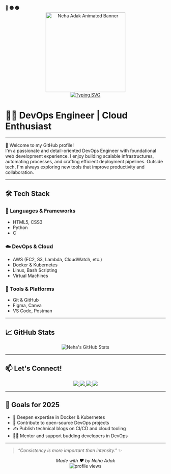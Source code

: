 <div align="left">
  <b><span>🔴 🟡 🟢</span></b>
</div>

<div align="center">
  <img src="https://github.com/Nehaadak/Nehaadak/blob/main/a11cc13c3fe228b54453eac7fc88c76d-ezgif.com-video-to-gif-converter.gif?raw=true" alt="Neha Adak Animated Banner" width="250" />
</div>

<div align="center">
  <a href="https://git.io/typing-svg">
    <img src="https://readme-typing-svg.demolab.com?font=Fira+Code&weight=600&size=24&pause=1000&color=2CF739&width=600&height=55&lines=%24+++++++++%F0%9F%91%8B+Hi+there%2C+I'm+Neha+Adak!+%E2%9C%A8%F0%9F%8C%B8" alt="Typing SVG" />
  </a>
</div>

# 👩‍💻 DevOps Engineer | Cloud Enthusiast

---

🌟 Welcome to my GitHub profile!  
I'm a passionate and detail-oriented DevOps Engineer with foundational web development experience. I enjoy building scalable infrastructures, automating processes, and crafting efficient deployment pipelines. Outside tech, I'm always exploring new tools that improve productivity and collaboration.

---

## 🛠️ Tech Stack

### 🚀 Languages & Frameworks
- HTML5, CSS3  
- Python  
- C  

### ☁️ DevOps & Cloud
- AWS (EC2, S3, Lambda, CloudWatch, etc.)  
- Docker & Kubernetes  
- Linux, Bash Scripting  
- Virtual Machines  

### 🧰 Tools & Platforms
- Git & GitHub  
- Figma, Canva  
- VS Code, Postman  

---

## 📈 GitHub Stats

<p align="center">
  <img src="https://github-readme-stats.vercel.app/api?username=Nehaadak&show_icons=true&theme=tokyonight" alt="Neha's GitHub Stats" />
</p>

---

## 📫 Let's Connect!

<p align="center">
  <a href="https://portfolio-neha-henna.vercel.app/" target="_blank">
    <img src="https://img.shields.io/badge/Portfolio-000?style=for-the-badge&logo=vercel&logoColor=white" />
  </a>
  <a href="https://www.linkedin.com/in/neha-adak-/" target="_blank">
    <img src="https://img.shields.io/badge/LinkedIn-0A66C2?style=for-the-badge&logo=linkedin&logoColor=white" />
  </a>
  <a href="https://github.com/Nehaadak" target="_blank">
    <img src="https://img.shields.io/badge/GitHub-181717?style=for-the-badge&logo=github&logoColor=white" />
  </a>
  <a href="https://wa.me/9122488021?text=Hi%20Neha%2C%20I%20saw%20your%20portfolio%20and%20wanted%20to%20connect." target="_blank">
    <img src="https://img.shields.io/badge/WhatsApp-25D366?style=for-the-badge&logo=whatsapp&logoColor=white" />
  </a>
</p>

---

## 🎯 Goals for 2025

- 🧠 Deepen expertise in Docker & Kubernetes  
- 🚀 Contribute to open-source DevOps projects  
- ✍️ Publish technical blogs on CI/CD and cloud tooling  
- 👩‍🏫 Mentor and support budding developers in DevOps  

---

> _“Consistency is more important than intensity.”_ ✨

<p align="center">
  <em>Made with ❤️ by Neha Adak</em><br/>
  <img src="https://komarev.com/ghpvc/?username=Nehaadak&label=Profile%20views&color=brightgreen" alt="profile views" />
</p>
